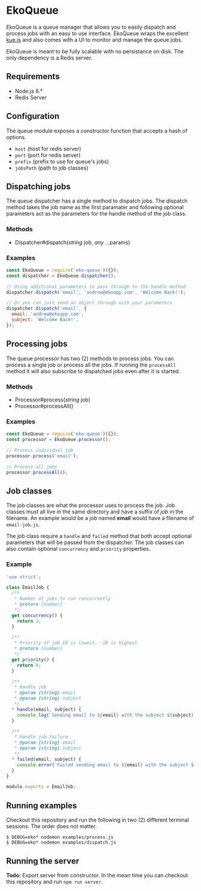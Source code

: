 # EkoQueue

EkoQueue is a queue manager that allows you to easily dispatch and process jobs with an easy to use interface. EkoQueue wraps the excellent [kue.js](https://github.com/Automattic/kue) and also comes with a UI to monitor and manage the queue jobs.

EkoQueue is meant to be fully scalable with no persistance on disk. The only dependency is a Redis server.

## Requirements

* Node.js 6.*
* Redis Server

## Configuration

The queue module exposes a constructor function that accepts a hash of options.

* `host` (host for redis server)
* `port` (port for redis server)
* `prefix` (prefix to use for queue's jobs)
* `jobsPath` (path to job classes)

## Dispatching jobs

The queue dispatcher has a single method to dispatch jobs. The dispatch method takes the job name as the first paramater and following optional parameters act as the parameters for the handle method of the job class.

### Methods

* Dispatcher#dispatch(*string* job, *any* ...params)

### Examples

```javascript
const EkoQueue = require('eko-queue')({});
const dispatcher = EkoQueue.dispatcher();

// Using additional parameters to pass through to the handle method
dispatcher.dispatch('email', 'andrew@ekoapp.com', 'Welcome Back!');

// Or you can just send an object through with your parameters
dispatcher.dispatch('email', {
  email: 'andrew@ekoapp.com',
  subject: 'Welcome Back!',
});
```

## Processing jobs

The queue processor has two (2) methods to process jobs. You can process a single job or process all the jobs. If running the `processAll` method it will also subscribe to dispatched jobs even after it is started.

### Methods

* Processor#process(*string* job)
* Processor#processAll()

### Examples

```javascript
const EkoQueue = require('eko-queue')({});
const processor = EkoQueue.processor();

// Process individual job
processor.process('email');

// Process all jobs
processor.processAll();
```

## Job classes

The job classes are what the processor uses to process the job. Job classes must all live in the same directory and have a suffix of *job* in the filename. An example would be a job named **email** would have a filename of `email-job.js`.

The job class require a `handle` and `failed` method that both accept optional parameters that will be passed from the dispatcher. The job classes can also contain optional `concurrency` and `priority` properties.

### Example

```javascript
'use strict';

class EmailJob {
  /**
   * Number of jobs to run concurrently
   * @return {number}
   */
  get concurrency() {
    return 1;
  }

  /**
   * Priority of job 10 is lowest, -10 is highest
   * @return {number}
   */
  get priority() {
    return 0;
  }

  /**
   * Handle job
   * @param {string} email
   * @param {string} subject
   */
  * handle(email, subject) {
    console.log(`Sending email to ${email} with the subject ${subject}`);
  }

  /**
   * Handle job failure
   * @param {string} email
   * @param {string} subject
   */
  * failed(email, subject) {
    console.error(`Failed sending email to ${email} with the subject ${subject}`);
  }
}

module.exports = EmailJob;
```

## Running examples

Checkout this repository and run the following in two (2) different terminal sessions. The order does not matter.

    $ DEBUG=eko* nodemon examples/process.js
    $ DEBUG=eko* nodemon examples/dispatch.js

## Running the server

**Todo:** Export server from constructor. In the mean time you can checkout this repository and run `npm run server`.
